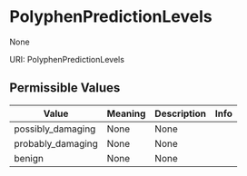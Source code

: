 # PolyphenPredictionLevels

None

URI: PolyphenPredictionLevels

## Permissible Values

| Value | Meaning | Description | Info |
| --- | --- | --- | --- |
| possibly_damaging | None | None | |
| probably_damaging | None | None | |
| benign | None | None | |



